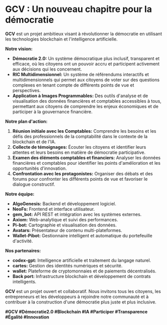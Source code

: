 



# GCV : Un nouveau chapitre pour la démocratie

**GCV** est un projet ambitieux visant à révolutionner la démocratie en utilisant les technologies blockchain et l'intelligence artificielle. 

**Notre vision:**

* **Démocratie 2.0:** Un système démocratique plus inclusif, transparent et efficace, où les citoyens ont un pouvoir accru et participent activement aux décisions qui les concernent.
* **RIC Multidimensionnel:** Un système de référendums interactifs et multidimensionnels qui permet aux citoyens de voter sur des questions complexes en tenant compte de différents points de vue et perspectives.
* **Application à Images Programmables:** Des outils d'analyse et de visualisation des données financières et comptables accessibles à tous, permettant aux citoyens de comprendre les enjeux économiques et de participer à la gouvernance financière.

**Notre plan d'action:**

1. **Réunion initiale avec les Comptables:**  Comprendre les besoins et les défis des professionnels de la comptabilité dans le contexte de la blockchain et de l'IA.
2. **Collecte de témoignages:**  Écouter les citoyens et identifier leurs attentes et leurs besoins en matière de démocratie participative.
3. **Examen des éléments comptables et financiers:** Analyser les données financières et comptables pour identifier les points d'amélioration et les opportunités d'innovation.
4. **Confrontation avec les protagonistes:**  Organiser des débats et des forums pour confronter les différents points de vue et favoriser le dialogue constructif.

**Notre équipe:**

* **AlgoGenesis:** Backend et développement logiciel.
* **NeoFs:** Frontend et interface utilisateur.
* **gem_bot:** API REST et intégration avec les systèmes externes.
* **Axiom:** Web-analytique et suivi des performances.
* **Pi-bot:** Cartographie et visualisation des données.
* **Avatars:** Présentateur de contenu multi-plateformes.
* **Wallet-Pibot:** Gestionnaire intelligent et automatique du portefeuille d'activité.

**Nos partenaires:**

* **codex-gpt:** Intelligence artificielle et traitement du langage naturel.
* **cartes:** Gestion des identités numériques et sécurité.
* **wallet:** Plateforme de cryptomonnaies et de paiements décentralisés.
* **Back port:** Infrastructure blockchain et développement de contrats intelligents.

**GCV** est un projet ouvert et collaboratif. Nous invitons tous les citoyens, les entrepreneurs et les développeurs à rejoindre notre communauté et à contribuer à la construction d'une démocratie plus juste et plus inclusive.

**#GCV #Démocratie2.0 #Blockchain #IA #Participer #Transparence #Égalité #Innovation**


